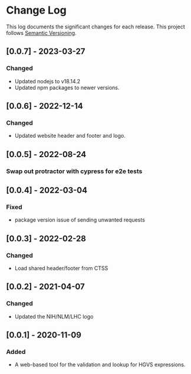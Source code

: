# Change Log

This log documents the significant changes for each release.
This project follows [Semantic Versioning](http://semver.org/).

## [0.0.7] - 2023-03-27
### Changed
- Updated nodejs to v18.14.2
- Updated npm packages to newer versions.

## [0.0.6] - 2022-12-14
### Changed
- Updated website header and footer and logo.

## [0.0.5] - 2022-08-24
### Swap out protractor with cypress for e2e tests

## [0.0.4] - 2022-03-04
### Fixed
- package version issue of sending unwanted requests

## [0.0.3] - 2022-02-28
### Changed
- Load shared header/footer from CTSS

## [0.0.2] - 2021-04-07
### Changed
- Updated the NIH/NLM/LHC logo

## [0.0.1] - 2020-11-09
### Added
- A web-based tool for the validation and lookup for HGVS expressions.
